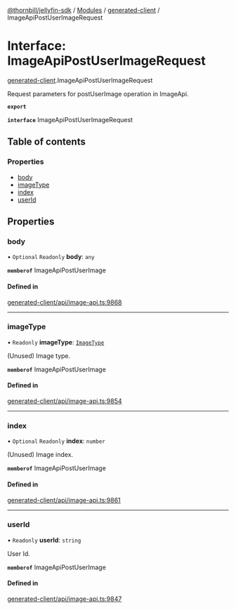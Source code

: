 [@thornbill/jellyfin-sdk](../README.md) / [Modules](../modules.md) / [generated-client](../modules/generated_client.md) / ImageApiPostUserImageRequest

# Interface: ImageApiPostUserImageRequest

[generated-client](../modules/generated_client.md).ImageApiPostUserImageRequest

Request parameters for postUserImage operation in ImageApi.

**`export`**

**`interface`** ImageApiPostUserImageRequest

## Table of contents

### Properties

- [body](generated_client.ImageApiPostUserImageRequest.md#body)
- [imageType](generated_client.ImageApiPostUserImageRequest.md#imagetype)
- [index](generated_client.ImageApiPostUserImageRequest.md#index)
- [userId](generated_client.ImageApiPostUserImageRequest.md#userid)

## Properties

### body

• `Optional` `Readonly` **body**: `any`

**`memberof`** ImageApiPostUserImage

#### Defined in

[generated-client/api/image-api.ts:9868](https://github.com/thornbill/jellyfin-sdk-typescript/blob/029620a/src/generated-client/api/image-api.ts#L9868)

___

### imageType

• `Readonly` **imageType**: [`ImageType`](../enums/generated_client.ImageType.md)

(Unused) Image type.

**`memberof`** ImageApiPostUserImage

#### Defined in

[generated-client/api/image-api.ts:9854](https://github.com/thornbill/jellyfin-sdk-typescript/blob/029620a/src/generated-client/api/image-api.ts#L9854)

___

### index

• `Optional` `Readonly` **index**: `number`

(Unused) Image index.

**`memberof`** ImageApiPostUserImage

#### Defined in

[generated-client/api/image-api.ts:9861](https://github.com/thornbill/jellyfin-sdk-typescript/blob/029620a/src/generated-client/api/image-api.ts#L9861)

___

### userId

• `Readonly` **userId**: `string`

User Id.

**`memberof`** ImageApiPostUserImage

#### Defined in

[generated-client/api/image-api.ts:9847](https://github.com/thornbill/jellyfin-sdk-typescript/blob/029620a/src/generated-client/api/image-api.ts#L9847)
